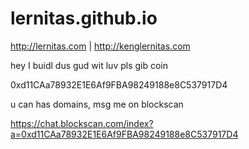 # lernitas.github.io

http://lernitas.com | http://kenglernitas.com

hey I buidl dus gud wit luv pls gib coin

0xd11CAa78932E1E6Af9FBA98249188e8C537917D4

u can has domains, msg me on blockscan

https://chat.blockscan.com/index?a=0xd11CAa78932E1E6Af9FBA98249188e8C537917D4
